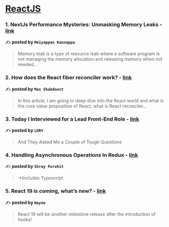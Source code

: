 
<h1><a href=https://medium.com/tag/reactjs/recommended target="_blank" rel="noopener noreferrer">ReactJS</a></h1>
<h3>1. NextJs Performance Mysteries: Unmasking Memory Leaks - <a href="https://medium.com/@msmechatronics/nextjs-performance-mysteries-unmasking-memory-leaks-3696cf22564b" target="_blank" rel="noopener noreferrer">link</a></h3>

✍️ **posted by `Meiyappan Kannappa`**

<blockquote>Memory leak is a type of resource leak where a software program is not managing the memory allocation and releasing memory when not needed…</blockquote>

<h3>2. How does the React fiber reconciler work? - <a href="https://medium.com/@maxtsh/how-does-the-react-fiber-reconciler-work-77c3650127da" target="_blank" rel="noopener noreferrer">link</a></h3>

✍️ **posted by `Max Shahdoost`**

<blockquote>In this article, I am going to deep dive into the React world and what is the core value proposition of React, what is React reconciler…</blockquote>

<h3>3. Today I Interviewed for a Lead Front-End Role - <a href="https://medium.com/@iorilan/today-i-interviewed-for-a-lead-front-end-role-d4845e5ddd2e" target="_blank" rel="noopener noreferrer">link</a></h3>

✍️ **posted by `LORY`**

<blockquote>And They Asked Me a Couple of Tough Questions</blockquote>

<h3>4. Handling Asynchronous Operations In Redux - <a href="https://medium.com/@purohitshrey9/handling-async-operations-in-redux-700ade22d13e" target="_blank" rel="noopener noreferrer">link</a></h3>

✍️ **posted by `Shrey Purohit`**

<blockquote>→Includes Typescript</blockquote>

<h3>5. React 19 is coming, what’s new? - <a href="https://medium.com/stackademic/react-19-is-coming-whats-new-79e2d4b948e4" target="_blank" rel="noopener noreferrer">link</a></h3>

✍️ **posted by `Wayne`**

<blockquote>React 19 will be another milestone release after the introduction of hooks!</blockquote>

